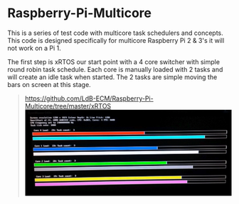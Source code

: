 # Raspberry-Pi-Multicore
This is a series of test code with multicore task schedulers and concepts. This code is designed specifically for multicore Raspberry Pi 2 & 3's it will not work on a Pi 1.

The first step is xRTOS our start point with a 4 core switcher with simple round robin task schedule. Each core is manually loaded with 2 tasks and will create an idle task when started. The 2 tasks are simple moving the bars on screen at this stage.
>https://github.com/LdB-ECM/Raspberry-Pi-Multicore/tree/master/xRTOS
![](https://github.com/LdB-ECM/Docs_and_Images/blob/master/Images/xRTOS.jpg?raw=true)
